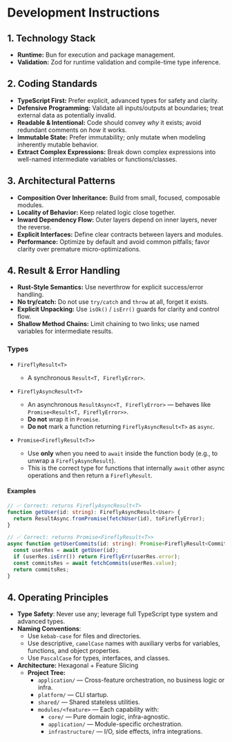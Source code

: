 # Development Instructions

## 1. Technology Stack

- **Runtime:** Bun for execution and package management.
- **Validation:** Zod for runtime validation and compile-time type inference.

## 2. Coding Standards

- **TypeScript First:** Prefer explicit, advanced types for safety and clarity.
- **Defensive Programming:** Validate all inputs/outputs at boundaries; treat external data as potentially invalid.
- **Readable & Intentional:** Code should convey *why* it exists; avoid redundant comments on *how* it works.
- **Immutable State:** Prefer immutability; only mutate when modeling inherently mutable behavior.
- **Extract Complex Expressions:** Break down complex expressions into well-named intermediate variables or functions/classes.

## 3. Architectural Patterns

- **Composition Over Inheritance:** Build from small, focused, composable modules.
- **Locality of Behavior:** Keep related logic close together.
- **Inward Dependency Flow:** Outer layers depend on inner layers, never the reverse.
- **Explicit Interfaces:** Define clear contracts between layers and modules.
- **Performance:** Optimize by default and avoid common pitfalls; favor clarity over premature micro-optimizations.

## 4. Result & Error Handling

- **Rust-Style Semantics:** Use neverthrow for explicit success/error handling.
- **No try/catch:** Do not use `try/catch` and `throw` at all, forget it exists.
- **Explicit Unpacking:** Use `isOk()` / `isErr()` guards for clarity and control flow.
- **Shallow Method Chains:** Limit chaining to two links; use named variables for intermediate results.

### Types

- `FireflyResult<T>`
  - A synchronous `Result<T, FireflyError>`.

- `FireflyAsyncResult<T>`
  - An asynchronous `ResultAsync<T, FireflyError>` — behaves like `Promise<Result<T, FireflyError>>`.
  - **Do not** wrap it in `Promise`.
  - **Do not** mark a function returning `FireflyAsyncResult<T>` as `async`.

- `Promise<FireflyResult<T>>`
  - Use **only** when you need to `await` inside the function body (e.g., to unwrap a `FireflyAsyncResult`).
  - This is the correct type for functions that internally `await` other async operations and then return a `FireflyResult`.

#### Examples

```ts
// ✅ Correct: returns FireflyAsyncResult<T>
function getUser(id: string): FireflyAsyncResult<User> {
  return ResultAsync.fromPromise(fetchUser(id), toFireflyError);
}

// ✅ Correct: returns Promise<FireflyResult<T>>
async function getUserCommits(id: string): Promise<FireflyResult<Commit[]>> {
  const userRes = await getUser(id);
  if (userRes.isErr()) return FireflyErr(userRes.error);
  const commitsRes = await fetchCommits(userRes.value);
  return commitsRes;
}
```

## 4. Operating Principles

- **Type Safety**: Never use any; leverage full TypeScript type system and advanced types.
- **Naming Conventions**:
  - Use `kebab-case` for files and directories.
  - Use descriptive, `camelCase` names with auxiliary verbs for variables, functions, and object properties.
  - Use `PascalCase` for types, interfaces, and classes.
- **Architecture:** Hexagonal + Feature Slicing
  - **Project Tree:**
    - `application/` — Cross-feature orchestration, no business logic or infra.
    - `platform/` — CLI startup.
    - `shared/` — Shared stateless utilities.
    - `modules/<feature>` — Each capability with:
      - `core/` — Pure domain logic, infra-agnostic.
      - `application/` — Module-specific orchestration.
      - `infrastructure/` — I/O, side effects, infra integrations.
